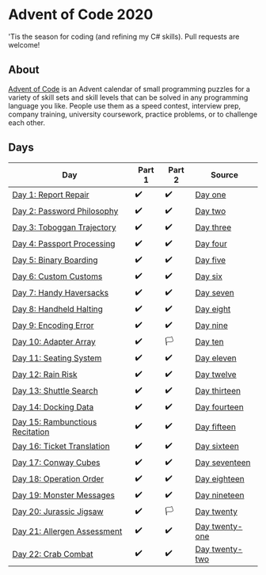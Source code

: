 ﻿ # Advent of Code 2020

 'Tis the season for coding (and refining my C# skills). Pull requests are welcome!

 ## About
 [Advent of Code](https://adventofcode.com) is an Advent calendar of small programming puzzles for a variety of skill sets and skill levels that can be solved in any programming language you like. People use them as a speed contest, interview prep, company training, university coursework, practice problems, or to challenge each other.

 ## Days

 Day|Part 1|Part 2|Source
 -|-|-|-|
[Day 1: Report Repair](https://adventofcode.com/2020/day/1)|✔️|✔️|[Day one](https://github.com/hlim29/AdventOfCode2020/blob/master/Days/DayOne.cs)|
[Day 2: Password Philosophy](https://adventofcode.com/2020/day/2)|✔️|✔️|[Day two](https://github.com/hlim29/AdventOfCode2020/blob/master/Days/DayTwo.cs)|
[Day 3: Toboggan Trajectory](https://adventofcode.com/2020/day/3)|✔️|✔️|[Day three](https://github.com/hlim29/AdventOfCode2020/blob/master/Days/DayThree.cs)|
[Day 4: Passport Processing](https://adventofcode.com/2020/day/4)|✔️|✔️|[Day four](https://github.com/hlim29/AdventOfCode2020/blob/master/Days/DayFour.cs)|
[Day 5: Binary Boarding](https://adventofcode.com/2020/day/5)|✔️|✔️|[Day five](https://github.com/hlim29/AdventOfCode2020/blob/master/Days/DayFive.cs)|
[Day 6: Custom Customs](https://adventofcode.com/2020/day/6)|✔️|✔️|[Day six](https://github.com/hlim29/AdventOfCode2020/blob/master/Days/DaySix.cs)|
[Day 7: Handy Haversacks](https://adventofcode.com/2020/day/7)|✔️|✔️|[Day seven](https://github.com/hlim29/AdventOfCode2020/blob/master/Days/DaySeven.cs)|
[Day 8: Handheld Halting](https://adventofcode.com/2020/day/8)|✔️|✔️|[Day eight](https://github.com/hlim29/AdventOfCode2020/blob/master/Days/DayEight.cs)|
[Day 9: Encoding Error](https://adventofcode.com/2020/day/9)|✔️|✔️|[Day nine](https://github.com/hlim29/AdventOfCode2020/blob/master/Days/DayNine.cs)|
[Day 10: Adapter Array](https://adventofcode.com/2020/day/10)|✔️|🏳️|[Day ten](https://github.com/hlim29/AdventOfCode2020/blob/master/Days/DayTen.cs)|
[Day 11: Seating System](https://adventofcode.com/2020/day/11)|✔️|✔️|[Day eleven](https://github.com/hlim29/AdventOfCode2020/blob/master/Days/DayEleven.cs)|
[Day 12: Rain Risk](https://adventofcode.com/2020/day/12)|✔️|✔️|[Day twelve](https://github.com/hlim29/AdventOfCode2020/blob/master/Days/DayTwelve.cs)|
[Day 13: Shuttle Search](https://adventofcode.com/2020/day/13)|✔️|✔️|[Day thirteen](https://github.com/hlim29/AdventOfCode2020/blob/master/Days/DayThirteen.cs)|
[Day 14: Docking Data](https://adventofcode.com/2020/day/14)|✔️|✔️|[Day fourteen](https://github.com/hlim29/AdventOfCode2020/blob/master/Days/DayFourteen.cs)|
[Day 15: Rambunctious Recitation](https://adventofcode.com/2020/day/15)|✔️|✔️|[Day fifteen](https://github.com/hlim29/AdventOfCode2020/blob/master/Days/DayFifteen.cs)|
[Day 16: Ticket Translation](https://adventofcode.com/2020/day/16)|✔️|✔️|[Day sixteen](https://github.com/hlim29/AdventOfCode2020/blob/master/Days/DaySixteen.cs)|
[Day 17: Conway Cubes](https://adventofcode.com/2020/day/17)|✔️|✔️|[Day seventeen](https://github.com/hlim29/AdventOfCode2020/blob/master/Days/DaySeventeen.cs)|
[Day 18: Operation Order](https://adventofcode.com/2020/day/18)|✔️|✔️|[Day eighteen](https://github.com/hlim29/AdventOfCode2020/blob/master/Days/DayEighteen.cs)|
[Day 19: Monster Messages](https://adventofcode.com/2020/day/19)|✔️|✔️|[Day nineteen](https://github.com/hlim29/AdventOfCode2020/blob/master/Days/DayNineteen.cs)|
[Day 20: Jurassic Jigsaw](https://adventofcode.com/2020/day/20)|✔️|🏳️|[Day twenty](https://github.com/hlim29/AdventOfCode2020/blob/master/Days/DayTwenty.cs)|
[Day 21: Allergen Assessment](https://adventofcode.com/2020/day/21)|✔️|✔️|[Day twenty-one](https://github.com/hlim29/AdventOfCode2020/blob/master/Days/DayTwentyone.cs)|
[Day 22: Crab Combat](https://adventofcode.com/2020/day/22)|✔️|✔️|[Day twenty-two](https://github.com/hlim29/AdventOfCode2020/blob/master/Days/DayTwentytwo.cs)|
